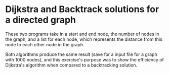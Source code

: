 # Dijkstra and Backtrack solutions for a directed graph

These two programs take in a start and end node, the number of nodes in the graph, and a list for each node, which represents the distance from this node to each other node in the graph.

Both algorithms produce the same result (save for a input file for a graph with 1000 nodes), and this exercise's purpose was to show the efficiency of Dijkstra's algorithm when compared to a backtracking solution.
